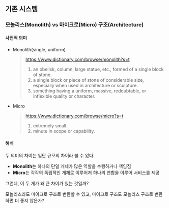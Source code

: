 ## 기존 시스템

### 모놀리스(Monolith) vs 마이크로(Micro) 구조(Architecture)

#### 사전적 의미

- Monolith(single, uniform)

  > https://www.dictionary.com/browse/monolith?s=t
  >
  > 1. an obelisk, column, large statue, etc., formed of a single block of stone.
  > 2. a single block or piece of stone of considerable size, especially when used in architecture or sculpture.
  > 3. something having a uniform, massive, redoubtable, or inflexible quality or character.

- Micro

  > https://www.dictionary.com/browse/micro?s=t
  >
  > 1. extremely small.
  > 2. minute in scope or capability.

#### 해석

 두 의미의 차이는 일단 규모의 차이라 볼 수 있다. 

- **Monolith**는 하나의 단일 개체가 많은 역할을 수행하거나 책임짐
- **Micro**는 각각의 독립적인 개체로 이루어져 하나의 연합을 이루어 서비스를 제공

그런데, 이 두 개가 왜 큰 차이가 있는 것일까?

모놀리스라도 마이크로 구조로 변환할 수 있고, 마이크로 구조도 모놀리스 구조로 변환하면 더 좋지 않은가?